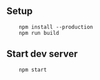 ## Setup

```
    npm install --production
    npm run build
```

## Start dev server

```
    npm start
```
